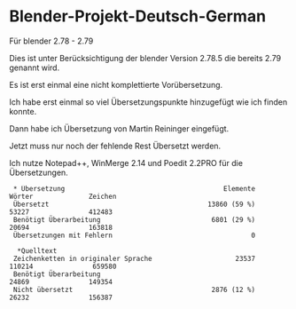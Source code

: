 # Blender-Projekt-Deutsch-German
Für blender 2.78 - 2.79

Dies ist unter Berücksichtigung der blender Version 2.78.5 die bereits 2.79 genannt wird.

Es ist erst einmal eine nicht komplettierte Vorübersetzung.

Ich habe erst einmal so viel Übersetzungspunkte hinzugefügt wie ich finden konnte.

Dann habe ich Übersetzung von Martin Reininger eingefügt.

Jetzt muss nur noch der fehlende Rest Übersetzt werden.

Ich nutze Notepad++, WinMerge 2.14 und Poedit 2.2PRO für die Übersetzungen.

     * Übersetzung                                        Elemente               Wörter              Zeichen
     Übersetzt                                        13860 (59 %)                53227               412483
     Benötigt Überarbeitung                            6801 (29 %)                20694               163818
     Übersetzungen mit Fehlern                                   0

      *Quelltext
     Zeichenketten in originaler Sprache                     23537               110214               659580
     Benötigt Überarbeitung                                                       24869               149354
     Nicht übersetzt                                   2876 (12 %)                26232               156387

